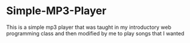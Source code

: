 # Simple-MP3-Player
This is a simple mp3 player that was taught in my introductory web programming class and then modified by me to play songs that I wanted
